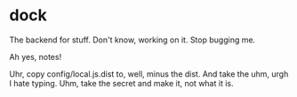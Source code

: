 # dock

The backend for stuff. Don't know, working on it. Stop bugging me.

Ah yes, notes!

Uhr, copy config/local.js.dist to, well, minus the dist. And take the uhm, urgh I hate typing. Uhm, take the secret and make it, not what it is.
